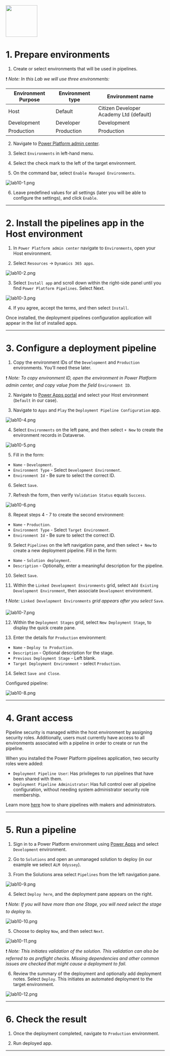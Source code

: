 
<img src="https://github.com/Katerina-Chernevskaya/BalticSummit2023/blob/a0a2c0c73428b9088a249b573ee761f4e3987418/labs/screenshots/lab10/10-PipelinePlanet.png" width="100">

# 1. Prepare environments

1. Create or select environments that will be used in pipelines.

:exclamation: _Note:
In this Lab we will use three environments:_

| Environment Purpose | Environment type | Environment name |
|--|--|--|
| Host | Default | Citizen Developer Academy Ltd (default) |
| Development | Developer | Development |
| Production | Production | Production |

2. Navigate to [Power Platform admin center](https://admin.powerplatform.microsoft.com/). 

3. Select `Environments` in left-hand menu. 

4. Select the check mark to the left of the target environment.

5. On the command bar, select `Enable Managed Environments`.

![lab10-1.png](./screenshots/lab10/lab10-1.png)

6. Leave predefined values for all settings (later you will be able to configure the settings), and click `Enable`.

***


# 2. Install the pipelines app in the Host environment

1. In `Power Platform admin center` navigate to `Environments`, open your Host environment.

2. Select `Resources` -> `Dynamics 365 apps`.

![lab10-2.png](./screenshots/lab10/lab10-2.png)

3. Select `Install app` and scroll down within the right-side panel until you find `Power Platform Pipelines`. Select Next.

![lab10-3.png](./screenshots/lab10/lab10-3.png)

4. If you agree, accept the terms, and then select `Install`.

Once installed, the deployment pipelines configuration application will appear in the list of installed apps.

***


# 3. Configure a deployment pipeline

1. Copy the environment IDs of the `Development` and `Production` environments. You’ll need these later.

:exclamation: _Note:
To copy environment ID, open the environment in Power Platform admin center, and copy value from the field_ `Environment ID`.

2. Navigate to [Power Apps portal](https://make.powerapps.com) and select your Host environment (`Default` in our case).

3. Navigate to `Apps` and `Play` the `Deployment Pipeline Configuration` app.

![lab10-4.png](./screenshots/lab10/lab10-4.png)

4. Select `Environments` on the left pane, and then select `+ New` to create the environment records in Dataverse.

![lab10-5.png](./screenshots/lab10/lab10-5.png)

5. Fill in the form:
- `Name` - `Development`.
- `Environment Type` - Select `Development Environment`.
- `Environment Id` - Be sure to select the correct ID.

6. Select `Save`.

7. Refresh the form, then verify `Validation Status` equals `Success`.

![lab10-6.png](./screenshots/lab10/lab10-6.png)

8. Repeat steps 4 - 7 to create the second environment:
- `Name` - `Production`.
- `Environment Type` - Select `Target Environment`.
- `Environment Id` - Be sure to select the correct ID.

9. Select `Pipelines` on the left navigation pane, and then select `+ New` to create a new deployment pipeline. Fill in the form:
- `Name` - `Solution deployment`.
- `Description` - Optionally, enter a meaningful description for the pipeline.

10. Select `Save`.

11. Within the `Linked Development Environments` grid, select `Add Existing Development Environment`, then associate `Development` environment.

:exclamation: _Note:_
`Linked Development Environments` _grid appears after you select_ `Save`.

![lab10-7.png](./screenshots/lab10/lab10-7.png)

12. Within the `Deployment Stages` grid, select `New Deployment Stage`, to display the quick create pane.

13. Enter the details for `Production` environment:

- `Name` - `Deploy to Production`.
- `Description` - Optional description for the stage.
- `Previous Deployment Stage` - Left blank.
- `Target Deployment Environment` - select `Production`.

14. Select `Save and Close`.

Configured pipeline:

![lab10-8.png](./screenshots/lab10/lab10-8.png)

***


# 4. Grant access

Pipeline security is managed within the host environment by assigning security roles. Additionally, users must currently have access to all environments associated with a pipeline in order to create or run the pipeline.

When you installed the Power Platform pipelines application, two security roles were added:

- `Deployment Pipeline User`: Has privileges to run pipelines that have been shared with them.
- `Deployment Pipeline Administrator`: Has full control over all pipeline configuration, without needing system administrator security role membership.

Learn more [here](https://learn.microsoft.com/en-us/power-platform/alm/set-up-pipelines#grant-access-to-edit-or-run-pipelines) how to share pipelines with makers and administrators.

***


# 5. Run a pipeline

1. Sign in to a Power Platform environment using [Power Apps](https://make.powerapps.com) and select `Development` environment.

2. Go to `Solutions` and open an unmanaged solution to deploy (in our example we select `ALM Odyssey`).

3. From the Solutions area select `Pipelines` from the left navigation pane.

![lab10-9.png](./screenshots/lab10/lab10-9.png)

4. Select `Deploy here`, and the deployment pane appears on the right.

:exclamation: _Note:
If you will have more than one Stage, you will need select the stage to deploy to._

![lab10-10.png](./screenshots/lab10/lab10-10.png)

5. Choose to deploy `Now`, and then select `Next`. 

![lab10-11.png](./screenshots/lab10/lab10-11.png)

:exclamation: _Note:
This initiates validation of the solution. This validation can also be referred to as preflight checks. Missing dependencies and other common issues are checked that might cause a deployment to fail._

6. Review the summary of the deployment and optionally add deployment notes.
Select `Deploy`. This initiates an automated deployment to the target environment.

![lab10-12.png](./screenshots/lab10/lab10-12.png)

***


# 6. Check the result

1. Once the deployment completed, navigate to `Production` environment.

2. Run deployed app.

***

